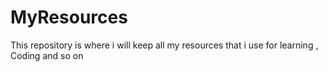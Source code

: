 # MyResources
This repository is where i will keep all my resources that i use for learning , Coding and so on 
